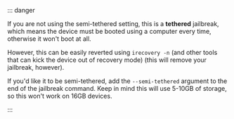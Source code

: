 ::: danger

If you are not using the semi-tethered setting, this is a **tethered** jailbreak, which means the device must be booted using a computer every time, otherwise it won't boot at all.

However, this can be easily reverted using `irecovery -n` (and other tools that can kick the device out of recovery mode) (this will remove your jailbreak, however).

If you'd like it to be semi-tethered, add the `--semi-tethered` argument to the end of the jailbreak command. Keep in mind this will use 5-10GB of storage, so this won't work on 16GB devices.

:::